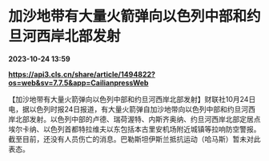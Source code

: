 # 加沙地带有大量火箭弹向以色列中部和约旦河西岸北部发射

**2023-10-24 13:59**

**https://api3.cls.cn/share/article/1494822?os=web&sv=7.7.5&app=CailianpressWeb**

【加沙地带有大量火箭弹向以色列中部和约旦河西岸北部发射】财联社10月24日电，据以色列时报24日报道，有大量火箭弹自加沙地带向以色列中部和约旦河西岸北部发射。以色列中部的卢德、瑞荷渥特、内斯齐奥纳、约旦河西岸北部定居点埃尔卡纳、以色列首都特拉维夫以东包括本古里安机场附近城镇等拉响防空警报。截至目前，还没有人员伤亡的消息。巴勒斯坦伊斯兰抵抗运动（哈马斯）暂未对此表态。